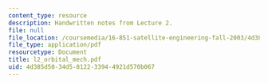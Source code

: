 ```yaml
---
content_type: resource
description: Handwritten notes from Lecture 2.
file: null
file_location: /coursemedia/16-851-satellite-engineering-fall-2003/4d385d5034d5812233944921d570b067_l2_orbital_mech.pdf
file_type: application/pdf
resourcetype: Document
title: l2_orbital_mech.pdf
uid: 4d385d50-34d5-8122-3394-4921d570b067
---
```

